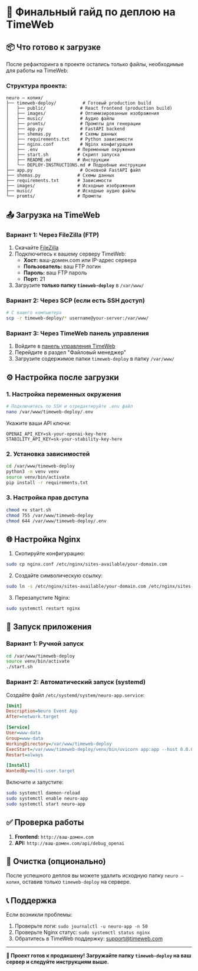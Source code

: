 # 🚀 Финальный гайд по деплою на TimeWeb

## 📦 Что готово к загрузке

После рефакторинга в проекте остались только файлы, необходимые для работы на TimeWeb:

### Структура проекта:
```
neuro — копия/
├── timeweb-deploy/          # Готовый production build
│   ├── public/             # React frontend (production build)
│   ├── images/             # Оптимизированные изображения
│   ├── music/              # Аудио файлы
│   ├── promts/             # Промпты для генерации
│   ├── app.py              # FastAPI backend
│   ├── shemas.py           # Схемы данных
│   ├── requirements.txt    # Python зависимости
│   ├── nginx.conf          # Nginx конфигурация
│   ├── .env               # Переменные окружения
│   ├── start.sh           # Скрипт запуска
│   ├── README.md          # Инструкции
│   └── DEPLOY-INSTRUCTIONS.md # Подробные инструкции
├── app.py                  # Основной FastAPI файл
├── shemas.py              # Схемы данных
├── requirements.txt       # Зависимости
├── images/                # Исходные изображения
├── music/                 # Исходные аудио файлы
└── promts/                # Промпты
```

## 📤 Загрузка на TimeWeb

### Вариант 1: Через FileZilla (FTP)
1. Скачайте [FileZilla](https://filezilla-project.org/)
2. Подключитесь к вашему серверу TimeWeb:
   - **Хост:** ваш-домен.com или IP-адрес сервера
   - **Пользователь:** ваш FTP логин
   - **Пароль:** ваш FTP пароль
   - **Порт:** 21
3. Загрузите **только папку `timeweb-deploy`** в `/var/www/`

### Вариант 2: Через SCP (если есть SSH доступ)
```bash
# С вашего компьютера
scp -r timeweb-deploy/* username@your-server:/var/www/
```

### Вариант 3: Через TimeWeb панель управления
1. Войдите в [панель управления TimeWeb](https://panel.timeweb.com)
2. Перейдите в раздел "Файловый менеджер"
3. Загрузите содержимое папки `timeweb-deploy` в папку `/var/www/`

## ⚙️ Настройка после загрузки

### 1. Настройка переменных окружения
```bash
# Подключитесь по SSH и отредактируйте .env файл
nano /var/www/timeweb-deploy/.env
```

Укажите ваши API ключи:
```env
OPENAI_API_KEY=sk-your-openai-key-here
STABILITY_API_KEY=sk-your-stability-key-here
```

### 2. Установка зависимостей
```bash
cd /var/www/timeweb-deploy
python3 -m venv venv
source venv/bin/activate
pip install -r requirements.txt
```

### 3. Настройка прав доступа
```bash
chmod +x start.sh
chmod 755 /var/www/timeweb-deploy
chmod 644 /var/www/timeweb-deploy/.env
```

## 🌐 Настройка Nginx

1. Скопируйте конфигурацию:
```bash
sudo cp nginx.conf /etc/nginx/sites-available/your-domain.com
```

2. Создайте символическую ссылку:
```bash
sudo ln -s /etc/nginx/sites-available/your-domain.com /etc/nginx/sites-enabled/
```

3. Перезапустите Nginx:
```bash
sudo systemctl restart nginx
```

## 🚀 Запуск приложения

### Вариант 1: Ручной запуск
```bash
cd /var/www/timeweb-deploy
source venv/bin/activate
./start.sh
```

### Вариант 2: Автоматический запуск (systemd)
Создайте файл `/etc/systemd/system/neuro-app.service`:
```ini
[Unit]
Description=Neuro Event App
After=network.target

[Service]
User=www-data
Group=www-data
WorkingDirectory=/var/www/timeweb-deploy
ExecStart=/var/www/timeweb-deploy/venv/bin/uvicorn app:app --host 0.0.0.0 --port 8000
Restart=always

[Install]
WantedBy=multi-user.target
```

Включите и запустите:
```bash
sudo systemctl daemon-reload
sudo systemctl enable neuro-app
sudo systemctl start neuro-app
```

## ✅ Проверка работы

1. **Frontend:** `http://ваш-домен.com`
2. **API:** `http://ваш-домен.com/api/debug_openai`

## 🧹 Очистка (опционально)

После успешного деплоя вы можете удалить исходную папку `neuro — копия`, оставив только `timeweb-deploy` на сервере.

## 📞 Поддержка

Если возникли проблемы:
1. Проверьте логи: `sudo journalctl -u neuro-app -n 50`
2. Проверьте Nginx статус: `sudo systemctl status nginx`
3. Обратитесь в TimeWeb поддержку: support@timeweb.com

---

**🎉 Проект готов к продакшену! Загружайте папку `timeweb-deploy` на ваш сервер и следуйте инструкциям выше.**